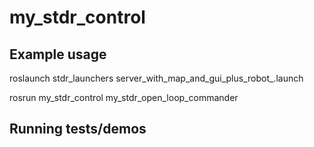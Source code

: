 # my_stdr_control

## Example usage
roslaunch stdr_launchers server_with_map_and_gui_plus_robot_.launch

rosrun my_stdr_control my_stdr_open_loop_commander
## Running tests/demos
    
